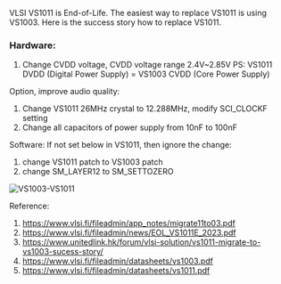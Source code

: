 VLSI VS1011 is End-of-Life. The easiest way to replace VS1011 is using VS1003. Here is the success story how to replace VS1011. 


### Hardware:
   1. Change CVDD voltage, CVDD voltage range 2.4V~2.85V 
   PS: VS1011 DVDD (Digital Power Supply) = VS1003 CVDD (Core Power Supply)  



Option, improve audio quality:
   1. Change VS1011 26MHz crystal to 12.288MHz, modify SCI_CLOCKF setting 
   2. Change all capacitors of power supply from 10nF to 100nF

 

Software:
If not set below in VS1011, then ignore the change: 
   1. change VS1011 patch to VS1003 patch
   2. change SM_LAYER12 to SM_SETTOZERO 

![VS1003-VS1011](https://github.com/tescsonaa/VS1011-Migrate-To-VS1003/assets/96901985/58f81414-c804-46aa-afa3-34a39fa4593f)




Reference: 
1. https://www.vlsi.fi/fileadmin/app_notes/migrate11to03.pdf 
2. https://www.vlsi.fi/fileadmin/news/EOL_VS1011E_2023.pdf 
3. https://www.unitedlink.hk/forum/vlsi-solution/vs1011-migrate-to-vs1003-sucess-story/
4. https://www.vlsi.fi/fileadmin/datasheets/vs1003.pdf
5. https://www.vlsi.fi/fileadmin/datasheets/vs1011.pdf 

